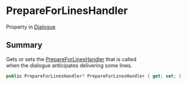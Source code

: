 # PrepareForLinesHandler

Property in [Dialogue](yarn.dialogue.md)

## Summary

Gets or sets the [PrepareForLinesHandler](yarn.dialogue.prepareforlineshandler.md) that is called\
when the dialogue anticipates delivering some lines.

```csharp
public PrepareForLinesHandler? PrepareForLinesHandler { get; set; }
```
